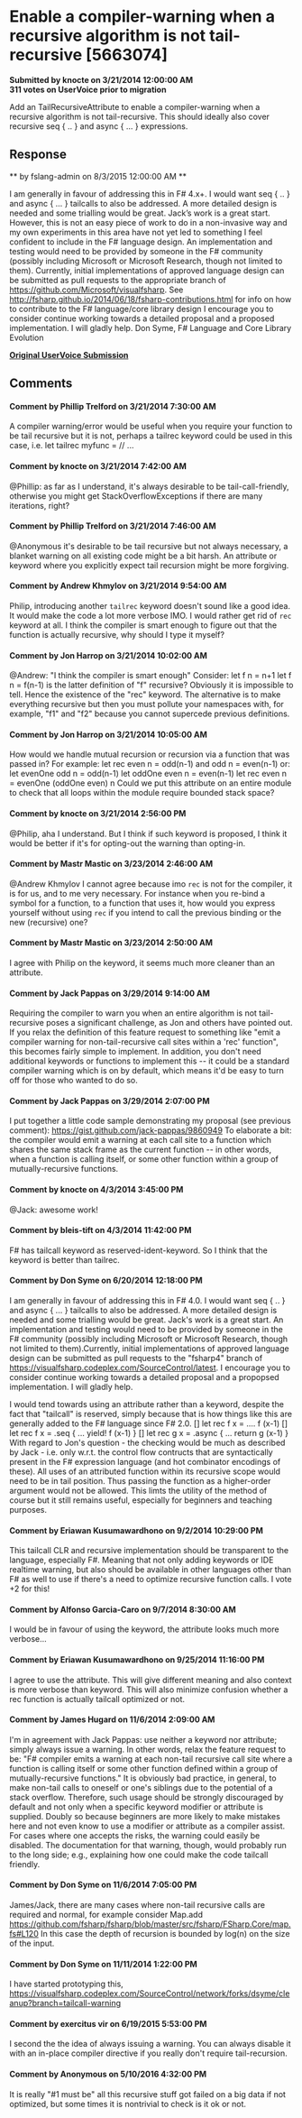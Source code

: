 # Enable a compiler-warning when a recursive algorithm is not tail-recursive [5663074] #

**Submitted by knocte on 3/21/2014 12:00:00 AM**  
**311 votes on UserVoice prior to migration**  

Add an TailRecursiveAttribute to enable a compiler-warning when a recursive algorithm is not tail-recursive. This should ideally also cover recursive seq { .. } and async { ... } expressions.



## Response ##
** by fslang-admin on 8/3/2015 12:00:00 AM **

I am generally in favour of addressing this in F# 4.x+. I would want seq { .. } and async { … } tailcalls to also be addressed.
A more detailed design is needed and some trialling would be great. Jack’s work is a great start. However, this is not an easy piece of work to do in a non-invasive way and my own experiments in this area have not yet led to something I feel confident to include in the F# language design.
An implementation and testing would need to be provided by someone in the F# community (possibly including Microsoft or Microsoft Research, though not limited to them).
Currently, initial implementations of approved language design can be submitted as pull requests to the appropriate branch of https://github.com/Microsoft/visualfsharp. See http://fsharp.github.io/2014/06/18/fsharp-contributions.html for info on how to contribute to the F# language/core library design
I encourage you to consider continue working towards a detailed proposal and a proposed implementation. I will gladly help.
Don Syme, F# Language and Core Library Evolution


**[Original UserVoice Submission](https://fslang.uservoice.com/forums/245727-f-language/suggestions/5663074)**


## Comments ##


#### Comment by Phillip Trelford on 3/21/2014 7:30:00 AM ####
A compiler warning/error would be useful when you require your function to be tail recursive but it is not, perhaps a tailrec keyword could be used in this case, i.e.
let tailrec myfunc = // ...


#### Comment by knocte on 3/21/2014 7:42:00 AM ####
@Phillip: as far as I understand, it's always desirable to be tail-call-friendly, otherwise you might get StackOverflowExceptions if there are many iterations, right?


#### Comment by Phillip Trelford on 3/21/2014 7:46:00 AM ####
@Anonymous it's desirable to be tail recursive but not always necessary, a blanket warning on all existing code might be a bit harsh. An attribute or keyword where you explicitly expect tail recursion might be more forgiving.


#### Comment by Andrew Khmylov on 3/21/2014 9:54:00 AM ####
Philip, introducing another `tailrec` keyword doesn't sound like a good idea. It would make the code a lot more verbose IMO. I would rather get rid of `rec` keyword at all. I think the compiler is smart enough to figure out that the function is actually recursive, why should I type it myself?


#### Comment by Jon Harrop on 3/21/2014 10:02:00 AM ####
@Andrew: "I think the compiler is smart enough"
Consider:
let f n = n+1
let f n = f(n-1)
is the latter definition of "f" recursive? Obviously it is impossible to tell. Hence the existence of the "rec" keyword.
The alternative is to make everything recursive but then you must pollute your namespaces with, for example, "f1" and "f2" because you cannot supercede previous definitions.


#### Comment by Jon Harrop on 3/21/2014 10:05:00 AM ####
How would we handle mutual recursion or recursion via a function that was passed in?
For example:
let rec even n =
odd(n-1)
and odd n =
even(n-1)
or:
let evenOne odd n = odd(n-1)
let oddOne even n = even(n-1)
let rec even n = evenOne (oddOne even) n
Could we put this attribute on an entire module to check that all loops within the module require bounded stack space?


#### Comment by knocte on 3/21/2014 2:56:00 PM ####
@Philip, aha I understand. But I think if such keyword is proposed, I think it would be better if it's for opting-out the warning than opting-in.


#### Comment by Mastr Mastic on 3/23/2014 2:46:00 AM ####
@Andrew Khmylov I cannot agree because imo `rec` is not for the compiler, it is for us, and to me very necessary.
For instance when you re-bind a symbol for a function, to a function that uses it, how would you express yourself without using `rec` if you intend to call the previous binding or the new (recursive) one?


#### Comment by Mastr Mastic on 3/23/2014 2:50:00 AM ####
I agree with Philip on the keyword, it seems much more cleaner than an attribute.


#### Comment by Jack Pappas on 3/29/2014 9:14:00 AM ####
Requiring the compiler to warn you when an entire algorithm is not tail-recursive poses a significant challenge, as Jon and others have pointed out.
If you relax the definition of this feature request to something like "emit a compiler warning for non-tail-recursive call sites within a 'rec' function", this becomes fairly simple to implement. In addition, you don't need additional keywords or functions to implement this -- it could be a standard compiler warning which is on by default, which means it'd be easy to turn off for those who wanted to do so.


#### Comment by Jack Pappas on 3/29/2014 2:07:00 PM ####
I put together a little code sample demonstrating my proposal (see previous comment): https://gist.github.com/jack-pappas/9860949
To elaborate a bit: the compiler would emit a warning at each call site to a function which shares the same stack frame as the current function -- in other words, when a function is calling itself, or some other function within a group of mutually-recursive functions.


#### Comment by knocte on 4/3/2014 3:45:00 PM ####
@Jack: awesome work!


#### Comment by bleis-tift on 4/3/2014 11:42:00 PM ####
F# has tailcall keyword as reserved-ident-keyword.
So I think that the keyword is better than tailrec.


#### Comment by Don Syme on 6/20/2014 12:18:00 PM ####
I am generally in favour of addressing this in F# 4.0. I would want seq { .. } and async { ... } tailcalls to also be addressed.
A more detailed design is needed and some trialling would be great. Jack's work is a great start.
An implementation and testing would need to be provided by someone in the F# community (possibly including Microsoft or Microsoft Research, though not limited to them).Currently, initial implementations of approved language design can be submitted as pull requests to the "fsharp4" branch of https://visualfsharp.codeplex.com/SourceControl/latest.
I encourage you to consider continue working towards a detailed proposal and a propopsed implementation. I will gladly help.

I would tend towards using an attribute rather than a keyword, despite the fact that "tailcall" is reserved, simply because that is how things like this are generally added to the F# language since F# 2.0.
[<TailCall>]
let rec f x = .... f (x-1)
[<TailCall>]
let rec f x = .seq { ... yield! f (x-1) }
[<TailCall>]
let rec g x = .async { ... return g (x-1) }
With regard to Jon's question - the checking would be much as described by Jack - i.e. only w.r.t. the control flow contructs that are syntactically present in the F# expression language (and hot combinator encodings of these).
All uses of an attributed function within its recursive scope would need to be in tail position. Thus passing the function as a higher-order argument would not be allowed.
This limts the utility of the method of course but it still remains useful, especially for beginners and teaching purposes.


#### Comment by Eriawan Kusumawardhono on 9/2/2014 10:29:00 PM ####
This tailcall CLR and recursive implementation should be transparent to the language, especially F#.
Meaning that not only adding keywords or IDE realtime warning, but also should be available in other languages other than F# as well to use if there's a need to optimize recursive function calls.
I vote +2 for this!


#### Comment by Alfonso Garcia-Caro on 9/7/2014 8:30:00 AM ####
I would be in favour of using the keyword, the attribute looks much more verbose...


#### Comment by Eriawan Kusumawardhono on 9/25/2014 11:16:00 PM ####
I agree to use the attribute. This will give different meaning and also context is more verbose than keyword.
This will also minimize confusion whether a rec function is actually tailcall optimized or not.


#### Comment by James Hugard on 11/6/2014 2:09:00 AM ####
I'm in agreement with Jack Pappas: use neither a keyword nor attribute; simply always issue a warning. In other words, relax the feature request to be:
"F# compiler emits a warning at each non-tail recursive call site where a function is calling itself or some other function defined within a group of mutually-recursive functions."
It is obviously bad practice, in general, to make non-tail calls to oneself or one's siblings due to the potential of a stack overflow. Therefore, such usage should be strongly discouraged by default and not only when a specific keyword modifier or attribute is supplied. Doubly so because beginners are more likely to make mistakes here and not even know to use a modifier or attribute as a compiler assist.
For cases where one accepts the risks, the warning could easily be disabled.
The documentation for that warning, though, would probably run to the long side; e.g., explaining how one could make the code tailcall friendly.


#### Comment by Don Syme on 11/6/2014 7:05:00 PM ####
James/Jack, there are many cases where non-tail recursive calls are required and normal, for example consider Map.add https://github.com/fsharp/fsharp/blob/master/src/fsharp/FSharp.Core/map.fs#L120
In this case the depth of recursion is bounded by log(n) on the size of the input.


#### Comment by Don Syme on 11/11/2014 1:22:00 PM ####
I have started prototyping this, https://visualfsharp.codeplex.com/SourceControl/network/forks/dsyme/cleanup?branch=tailcall-warning


#### Comment by exercitus vir on 6/19/2015 5:53:00 PM ####
I second the the idea of always issuing a warning. You can always disable it with an in-place compiler directive if you really don't require tail-recursion.


#### Comment by Anonymous on 5/10/2016 4:32:00 PM ####
It is really "#1 must be" all this recursive stuff got failed on a big data if not optimized, but some times it is nontrivial to check is it ok or not.

